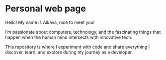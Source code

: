 # Personal web page

Hello!
My name is Aikava, nice to meet you!

I’m passionate about computers, technology, and the fascinating things that happen when the human mind intersects with innovative tech.

This repository is where I experiment with code and share everything I discover, learn, and explore during my journey as a developer.
